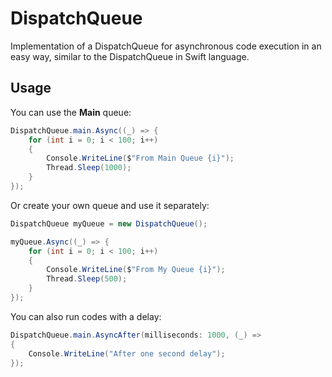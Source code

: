 # DispatchQueue

Implementation of a DispatchQueue for asynchronous code execution in an easy way, similar to the DispatchQueue in Swift language.

## Usage

You can use the **Main** queue:

```csharp
DispatchQueue.main.Async((_) => {
	for (int i = 0; i < 100; i++)
	{
		Console.WriteLine($"From Main Queue {i}");
		Thread.Sleep(1000);
	}
});

```

Or create your own queue and use it separately:

```csharp
DispatchQueue myQueue = new DispatchQueue();

myQueue.Async((_) => {
	for (int i = 0; i < 100; i++)
	{
		Console.WriteLine($"From My Queue {i}");
		Thread.Sleep(500);
	}
});

```

You can also run codes with a delay:

```csharp
DispatchQueue.main.AsyncAfter(milliseconds: 1000, (_) =>
{
	Console.WriteLine("After one second delay");
});

```
